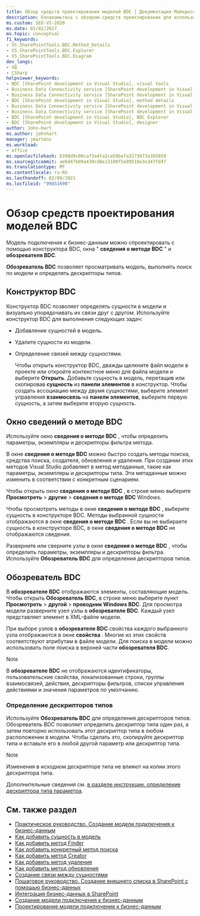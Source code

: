 ```yaml
---
title: Обзор средств проектирования моделей BDC | Документация Майкрософт
description: Ознакомьтесь с обзором средств проектирования для использования с моделью подключения к бизнес-данным (BDC). Сведения о конструкторе BDC, окне "сведения о методе BDC" и в обозревателе BDC.
ms.custom: SEO-VS-2020
ms.date: 02/02/2017
ms.topic: conceptual
f1_keywords:
- VS.SharePointTools.BDC.Method_Details
- VS.SharePointTools.BDC.Explorer
- VS.SharePointTools.BDC.Diagram
dev_langs:
- VB
- CSharp
helpviewer_keywords:
- BDC [SharePoint development in Visual Studio], visual tools
- Business Data Connectivity service [SharePoint development in Visual Studio], visual tools
- Business Data Connectivity service [SharePoint development in Visual Studio], BDC Explorer
- BDC [SharePoint development in Visual Studio], method details
- Business Data Connectivity service [SharePoint development in Visual Studio], designer
- Business Data Connectivity service [SharePoint development in Visual Studio], method details
- BDC [SharePoint development in Visual Studio], BDC Explorer
- BDC [SharePoint development in Visual Studio], designer
author: John-Hart
ms.author: johnhart
manager: jmartens
ms.workload:
- office
ms.openlocfilehash: b398d9c00caf3a4fa2ca58bafa3273673a305859
ms.sourcegitcommit: ae6d47b09a439cd0e13180f5e89510e3e347fd47
ms.translationtype: MT
ms.contentlocale: ru-RU
ms.lasthandoff: 02/08/2021
ms.locfileid: "99851690"
---
```

# <a name="bdc-model-design-tools-overview"></a>Обзор средств проектирования моделей BDC
  Модель подключения к бизнес-данным можно спроектировать с помощью конструктора BDC, окна " **сведения о методе BDC** " и **обозревателя BDC**.

 **Обозреватель BDC** позволяет просматривать модель, выполнять поиск по модели и определять дескрипторы типов.

## <a name="bdc-designer"></a>Конструктор BDC
 Конструктор BDC позволяет определять сущности в модели и визуально упорядочивать их связи друг с другом. Используйте конструктор BDC для выполнения следующих задач:

- Добавление сущностей в модель.

- Удалите сущности из модели.

- Определение связей между сущностями.

  Чтобы открыть конструктор BDC, дважды щелкните файл модели в проекте или откройте контекстное меню для файла модели и выберите **Открыть**. Добавьте сущность в модель, перетащив или скопировав **сущность** из **панели элементов** в конструктор. Чтобы создать ассоциацию между двумя сущностями, выберите элемент управления **взаимосвязь** на **панели элементов**, выберите первую сущность, а затем выберите вторую сущность.

## <a name="bdc-method-details-window"></a>Окно сведений о методе BDC
 Используйте окно **сведения о методе BDC** , чтобы определить параметры, экземпляры и дескрипторы фильтра метода.

 В окне **сведения о методе BDC** можно быстро создать методы поиска, средства поиска, создателя, обновления и удаления. При создании этих методов Visual Studio добавляет в метод метаданные, такие как параметры, экземпляры и дескрипторы типа. Эти метаданные можно изменить в соответствии с конкретным сценарием.

 Чтобы открыть окно **сведения о методе BDC** , в строке меню выберите **Просмотреть**  >  **другие**  >  **сведения о методе BDC** Windows.

 Чтобы просмотреть методы в окне **сведения о методе BDC** , выберите сущность в конструкторе BDC. Методы выбранной сущности отображаются в окне **сведения о методе BDC** . Если вы не выбираете сущность в конструкторе BDC, в окне **сведения о методе BDC** не отображаются сведения.

 Разверните или сверните узлы в окне **сведения о методе BDC** , чтобы определить параметры, экземпляры и дескрипторы фильтра. Используйте **Обозреватель BDC** для определения дескрипторов типов.

## <a name="bdc-explorer"></a>Обозреватель BDC
 В **обозревателе BDC** отображаются элементы, составляющие модель. Чтобы открыть **Обозреватель BDC**, в строке меню выберите пункт **Просмотреть**  >  **другой**  >  **проводник Windows BDC**. Для просмотра модели разверните узел узлы в **обозревателе BDC**. Каждый узел представляет элемент в XML-файле модели.

 При выборе узлов в **обозревателе BDC** свойства каждого выбранного узла отображаются в окне **свойства** . Многие из этих свойств соответствуют атрибутам в файле модели. Для поиска в модели можно использовать поле поиска в верхней части **обозревателя BDC**.

> [!NOTE]
> В **обозревателе BDC** не отображаются идентификаторы, пользовательские свойства, локализованные строки, группы взаимосвязей, действия, дескрипторы фильтров, списки управления действиями и значения параметров по умолчанию.

### <a name="define-type-descriptors"></a>Определение дескрипторов типов
 Используйте **Обозреватель BDC** для определения дескрипторов типов. Обозреватель BDC позволяет определить дескриптор типа один раз, а затем повторно использовать этот дескриптор типа в любом расположении в модели. Чтобы сделать это, скопируйте дескриптор типа и вставьте его в любой другой параметр или дескриптор типа.

> [!NOTE]
> Изменения в исходном дескрипторе типа не влияют на копии этого дескриптора типа.

 Дополнительные сведения см. [в разделе инструкции. определение дескриптора типа параметра](../sharepoint/how-to-define-the-type-descriptor-of-a-parameter.md).

## <a name="see-also"></a>См. также раздел
- [Практическое руководство. Создание модели подключения к бизнес-данным](../sharepoint/how-to-create-a-bdc-model.md)
- [Как добавить сущность в модель](../sharepoint/how-to-add-an-entity-to-a-model.md)
- [Как добавить метод Finder](../sharepoint/how-to-add-a-finder-method.md)
- [Как добавить конкретный метод поиска](../sharepoint/how-to-add-a-specific-finder-method.md)
- [Как добавить метод Creator](../sharepoint/how-to-add-a-creator-method.md)
- [Как добавить метод удаления](../sharepoint/how-to-add-a-deleter-method.md)
- [Как добавить метод обновления](../sharepoint/how-to-add-an-updater-method.md)
- [Создание связи между сущностями](../sharepoint/creating-an-association-between-entities.md)
- [Пошаговое руководство. Создание внешнего списка в SharePoint с помощью бизнес-данных](../sharepoint/walkthrough-creating-an-external-list-in-sharepoint-by-using-business-data.md)
- [Интеграция бизнес-данных в SharePoint](../sharepoint/integrating-business-data-into-sharepoint.md)
- [Создание модели подключения к бизнес-данным](../sharepoint/creating-a-business-data-connectivity-model.md)
- [Проектирование модели подключения к бизнес-данным](../sharepoint/designing-a-business-data-connectivity-model.md)
